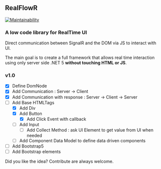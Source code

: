 ## RealFlowR 
[![Maintainability](https://api.codeclimate.com/v1/badges/b0dccaa467a682b7d5d2/maintainability)](https://codeclimate.com/github/abbadon1334/RealFlowR/maintainability)

### A low code library for RealTime UI

Direct communication between SignalR and the DOM via JS to interact with UI.

The main goal is to create a full framework that allows real time interaction
using only server side .NET 5 __without touching HTML or JS__.

### v1.0

- [x] Define DomNode
- [x] Add Communication : Server -> Client
- [x] Add Communication with response : Server -> Client -> Server
- [ ] Add Base HTMLTags
    - [x] Add Div
    - [x] Add Button
        - [x] Add Click Event with callback
    - [ ] Add Input
        - [ ] Add Collect Method : ask UI Element to get value from UI when needed
    - [ ] Add Component Data Model to define data driven components
- [ ] Add Bootstrap5
- [ ] Add Bootstrap elements

Did you like the idea? Contribute are always welcome.
